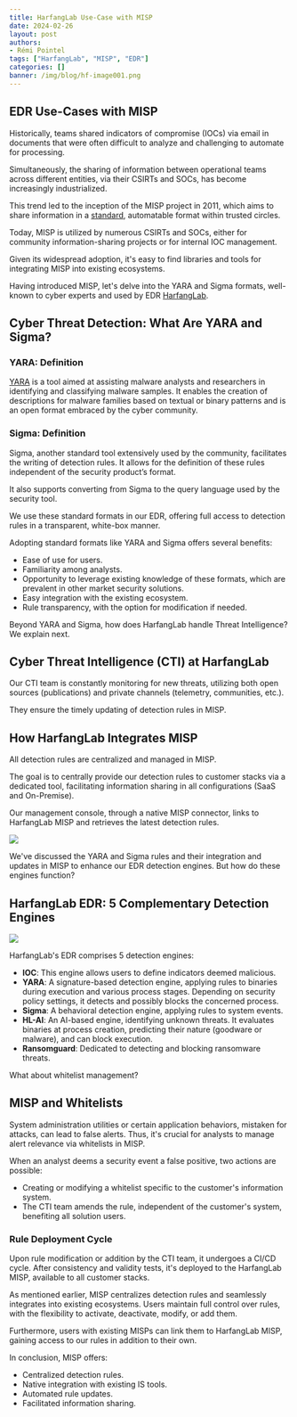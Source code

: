 ```yaml
---
title: HarfangLab Use-Case with MISP 
date: 2024-02-26
layout: post
authors:
- Rémi Pointel
tags: ["HarfangLab", "MISP", "EDR"]
categories: []
banner: /img/blog/hf-image001.png
---
```


## EDR Use-Cases with MISP 

Historically, teams shared indicators of compromise (IOCs) via email in documents that were often difficult to analyze and challenging to automate for processing.

Simultaneously, the sharing of information between operational teams across different entities, via their CSIRTs and SOCs, has become increasingly industrialized.

This trend led to the inception of the MISP project in 2011, which aims to share information in a [standard](https://www.misp-standard.org/), automatable format within trusted circles.

Today, MISP is utilized by numerous CSIRTs and SOCs, either for community information-sharing projects or for internal IOC management.

Given its widespread adoption, it's easy to find libraries and tools for integrating MISP into existing ecosystems.

Having introduced MISP, let's delve into the YARA and Sigma formats, well-known to cyber experts and used by EDR [HarfangLab](https://harfanglab.io/en/).

## Cyber Threat Detection: What Are YARA and Sigma?

### YARA: Definition

[YARA](https://github.com/VirusTotal/yara) is a tool aimed at assisting malware analysts and researchers in identifying and classifying malware samples. It enables the creation of descriptions for malware families based on textual or binary patterns and is an open format embraced by the cyber community.

### Sigma: Definition

Sigma, another standard tool extensively used by the community, facilitates the writing of detection rules. It allows for the definition of these rules independent of the security product’s format.

It also supports converting from Sigma to the query language used by the security tool.

We use these standard formats in our EDR, offering full access to detection rules in a transparent, white-box manner.

Adopting standard formats like YARA and Sigma offers several benefits:

- Ease of use for users.
- Familiarity among analysts.
- Opportunity to leverage existing knowledge of these formats, which are prevalent in other market security solutions.
- Easy integration with the existing ecosystem.
- Rule transparency, with the option for modification if needed.

Beyond YARA and Sigma, how does HarfangLab handle Threat Intelligence? We explain next.

## Cyber Threat Intelligence (CTI) at HarfangLab

Our CTI team is constantly monitoring for new threats, utilizing both open sources (publications) and private channels (telemetry, communities, etc.).

They ensure the timely updating of detection rules in MISP.

## How HarfangLab Integrates MISP

All detection rules are centralized and managed in MISP.

The goal is to centrally provide our detection rules to customer stacks via a dedicated tool, facilitating information sharing in all configurations (SaaS and On-Premise).

Our management console, through a native MISP connector, links to HarfangLab MISP and retrieves the latest detection rules.

![](/img/blog/hf-image001.png)

We've discussed the YARA and Sigma rules and their integration and updates in MISP to enhance our EDR detection engines. But how do these engines function?

## HarfangLab EDR: 5 Complementary Detection Engines

![](/img/blog/hf-image002.png)

HarfangLab's EDR comprises 5 detection engines:

- **IOC**: This engine allows users to define indicators deemed malicious.
- **YARA**: A signature-based detection engine, applying rules to binaries during execution and various process stages. Depending on security policy settings, it detects and possibly blocks the concerned process.
- **Sigma**: A behavioral detection engine, applying rules to system events.
- **HL-AI**: An AI-based engine, identifying unknown threats. It evaluates binaries at process creation, predicting their nature (goodware or malware), and can block execution.
- **Ransomguard**: Dedicated to detecting and blocking ransomware threats.

What about whitelist management?

## MISP and Whitelists

System administration utilities or certain application behaviors, mistaken for attacks, can lead to false alerts. Thus, it's crucial for analysts to manage alert relevance via whitelists in MISP.

When an analyst deems a security event a false positive, two actions are possible:

- Creating or modifying a whitelist specific to the customer's information system.
- The CTI team amends the rule, independent of the customer's system, benefiting all solution users.

### Rule Deployment Cycle

Upon rule modification or addition by the CTI team, it undergoes a CI/CD cycle. After consistency and validity tests, it's deployed to the HarfangLab MISP, available to all customer stacks.

As mentioned earlier, MISP centralizes detection rules and seamlessly integrates into existing ecosystems. Users maintain full control over rules, with the flexibility to activate, deactivate, modify, or add them.

Furthermore, users with existing MISPs can link them to HarfangLab MISP, gaining access to our rules in addition to their own.

In conclusion, MISP offers:

- Centralized detection rules.
- Native integration with existing IS tools.
- Automated rule updates.
- Facilitated information sharing.

